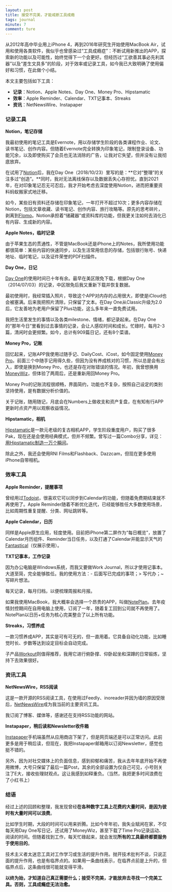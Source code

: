 ```yaml
---
layout: post
title: 接受不完美，才能戒断工具成瘾
tags: journal
minute: 7
comment: ture
---
```


从2012年高中毕业用上iPhone 4，再到2016年研究生开始使用MacBook Air，试用和使用各类软件，我似乎也曾感染过“工具成瘾症”：不断试用新推出的APP，探索新的功能以及可能性，始终觉得下一个会更好。但经历过“工欲善其事必先利其器”以及“差生文具多”的阶段，对于效率或记录工具，如今我已大致明确了使用偏好和习惯，在此做个小结。

本文主要包括如下工具：

- **记录**：Notion、Apple Notes、Day One、Money Pro、Hipstamatic
- **效率**：Apple Reminder、Calendar、TXT记事本、Streaks
- **资讯**：NetNewsWire、Instapaper

### 记录工具

**Notion，笔记存储**

我最初使用的笔记工具是Evernote，用以存储学生阶段的各类课程作业、论文、读书笔记、创作内容。但随着Evernote完全转换为印象笔记，限制登录设备、功能冗余，以及即使购买了会员也无法消除的广告，让我对它失望，但并没有让我彻底放弃。

在试用了[Notion](www.notion.so)后，我在Day One（2018/10/23）里写的是：**它对“整理”的关注多过“创造”。**同时，我对无法离线保存以及数据丢失心存担忧。直到2021年，在对印象笔记忍无可忍后，我才开始考虑去深度使用Notion，进而把重要资料蚂蚁搬家式地迁移。

如今，某些旧有资料还存储在印象笔记，一年打开不超过10次；更多内容存储在Notion，包括文章收藏、读书笔记、创作内容、旅行攻略等。原先的思考碎片，剥离到[Flomo](https://flomoapp.com/)。Notion承担着“储藏器”或资料库的功能，但我更关注如何去消化已有内容、生成新的内容。

**Apple Notes，临时记录**

由于苹果生态的贯通性，不管是MacBook还是iPhone上的Notes，我所使用功能都很简单：某些内容的快速同步，以及生活常用信息的存储，包括银行账号、快递地址、临时笔记，以及证件荣誉的PDF扫描件。

**Day One，日记**

[Day One](https://dayoneapp.com/)的使用时间已十年有余。最早在美区限免下载，根据Day One（2014/07/03）的记录，中区限免后我又重新下载并恢复数据。

最初使用时，我经常插入照片，导致这个APP对内存的占用很大，即使是iCloud也会被塞满。后来我把照片清除，只保留了文本。在Day One从Classic升级为2.0后，它友善地为老用户保留了Plus功能，这么多年来一直免费试用。

我把生活里发生的事情以及各类milestone、情绪，都记录起来。在Day One的“那年今日”里看到过去事情的记录，会让人感叹时间和成长。忙碌时，每月2-3篇，清闲时会更频繁。如今，总计有909篇日记，还有8个菜谱。

**Money Pro，记账**

回忆起来，记账APP我使用过随手记、DailyCost、iCost，如今固定使用[Money Pro](https://money.pro/cn/iphone/)。前面三个中随手记用得久些，但因为没有养成核对的习惯，所以总是会有出入，即使是换到Money Pro，也还是存在对账错误的情况。年初，我曾想换用[MoneyWiz](https://www.wiz.money/)，但体验了两周后，还是重新用回Money Pro。

Money Pro的记账流程很顺畅，界面简约，功能也不复杂，按照自己设定的类别坚持使用，是有数据分析价值的。

关于记账，随用随记，月底会在Numbers上做收支和资产复盘，在有知有行APP更新时点资产用以观察收益情况。

**Hipstamatic，相机**

[Hipstamatic](https://hipstamatic.app/hello)是一款元老级的复古相机APP，学生阶段重度用户，购买了很多Pak，现在还是会使用经典模式，但并不频繁。曾写过一篇Combo分享，详见：[用Hipstamatic制造一万个瞬间](https://sspai.com/post/41366)。

除此之外，我还会使用RNI Films和Flashback、Dazzcam，但现在更多使用iPhone自带相机。

### 效率工具

**Apple Reminder，提醒事项**

曾经用过[Todoist](https://todoist.com/zh-CN)，很喜欢它可以同步到Calendar的功能，但随着免费期结束就不再使用了。Apple Reminder随着不断优化迭代，已经能够胜任大多数使用场景，比如周期性重复提醒、分类、网址跳转等。

**Apple Calendar，日历**

同样是Apple原生应用，轻度使用。目前把iPhone第二屏作为“每日概览”，放置了Calendar月历组件、Reminder当日任务，以及打通了Calendar并能显示天气的[Fantastical](https://flexibits.com/fantastical)（仅展示使用）。

**TXT记事本，工作记录**

因为办公电脑是Windows系统，而我又要做Work Journal，所以才使用记事本。大道至简，完全能够胜任。我的使用方法：- 后面写已完成的事项；> 写代办；~ 写碎片想法。

每天记录，每月归档，以便梳理周报和月报。

如果我使用MacBook，我大概率会选择一个昂贵的APP，叫做[NotePlan](https://noteplan.co/)。去年疫情封控期间在自用电脑上使用，订阅了一年，随着复工回到公司就不再使用了。NotePlan以日历+任务为核心完美整合了以上所有功能。

**Streaks，习惯养成**

一款习惯养成APP，其实是可有可无的，但一直用着。它具备自动化功能，比如睡觉时长、步数等达到设定目标会自动完成。

子产品[Workout](https://streaksworkout.app/)则值得推荐，我用它进行俯卧撑、仰卧起坐和深蹲的日常锻炼，坚持下去效果很好。

### 资讯工具

**NetNewsWire，RSS阅读**

这是一款开源的RSS阅读工具，在使用过Feedly、inoreader并因为墙的原因受限后，[NetNewsWire](https://netnewswire.com/)成为我当前的主要资讯工具。

我订阅了博客、媒体等，感谢还在支持RSS功能的网站。

**Instapaper，稍后读和Newsletter收件箱**

[Instapaper](https://www.instapaper.com/)手机端虽然从应用商店下架了，但是网页端还是可以正常访问。此前更多是用于稍后读，但现在，我把Instapaper邮箱用以订阅Newsletter，感觉也挺不错的。

另外，因为对社交媒体上的负面信息，感到抑郁和痛苦，我从去年年底开始不再使用微博，大号只保留了最后一篇Post，其余的全部设置为仅自己可见，小号则关注了E大，接收些理财观点。这让我感到如释重负。（当然，我把更多时间浪费在了小红书上）

### 结语

经过上述的回顾和整理，我发现曾经**在各种数字工具上花费的大量时间，是因为彼时有大量时间可以浪费**。

比如学生时期，大段的时间可以用来折腾。比如今年年初，我失业赋闲在家，不仅每天用Day One写日记，还试用了MoneyWiz，甚至下载了Time Pro记录运动、阅读的时间。但随着找到工作，每天忙碌起来，就会发现**所有的工具最终都要服务于使用目的**。

技术主义者太迷恋工具对工作学习或生活的提升作用。抛开技术批判不谈，只说正面的提升作用，也是有临界点的。如果用一条曲线表示，在临界点前是上升的，但临界点后，这条曲线很可能就变得平滑。

**以终为始，才知道自己真正需要什么；接受不完美，才能放弃去寻找一个完美工具。否则，工具成瘾症无法治愈。**
